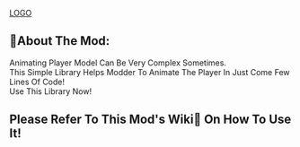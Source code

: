 [LOGO](LOGO.png)
## 📑About The Mod:  
Animating Player Model Can Be Very Complex Sometimes.  
This Simple Library Helps Modder To Animate The Player In Just Come Few Lines Of Code!  
Use This Library Now!  
  
## Please Refer To This Mod's Wiki📕 On How To Use It!
